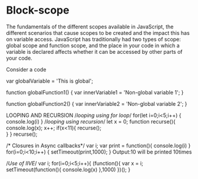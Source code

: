 # Block-scope
The fundamentals of the different scopes available in JavaScript, the different scenarios that cause scopes to be created and the impact this has on variable access.
JavaScript has traditionally had two types of scope: global scope and function scope, and the place in your code in which a variable is declared affects whether it can be accessed by other parts of your code.

Consider a code

var globalVariable = 'This is global';

function globalFunction1() {
  var innerVariable1 = 'Non-global variable 1';
}

function globalFunction2() {
  var innerVariable2 = 'Non-global variable 2';
}

LOOPING AND RECURSION
/*looping using for loop*/
for(let i=0;i<5;i++)
{
  console.log(i)
}
/*looping using recursion*/
let x = 0;
function recurse(){
console.log(x);
  x++;
	  if(x<11){
		  recurse();  
  }
}
recurse();

/* Closures in Async callbacks*/ 
var i;
var print = function(){
	console.log(i)
	}
for(i=0;i<10;i++)
{ setTimeout(print,1000);
}				Output:10 will be printed 10times

/*Use of IIVE*/
var i;
for(i=0;i<5;i++){
(function(){
	var x = i;
	setTimeout(function(){
	console.log(x)
},1000)
})(); }

